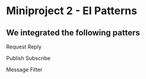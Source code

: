 # Miniproject 2 - EI Patterns

## We integrated the following patters

Request Reply

Publish Subscribe

Message Filter

